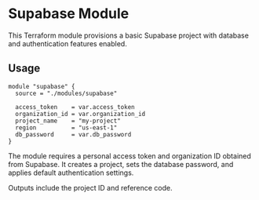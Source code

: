 # Supabase Module

This Terraform module provisions a basic Supabase project with database and authentication features enabled.

## Usage

```hcl
module "supabase" {
  source = "./modules/supabase"

  access_token    = var.access_token
  organization_id = var.organization_id
  project_name    = "my-project"
  region          = "us-east-1"
  db_password     = var.db_password
}
```

The module requires a personal access token and organization ID obtained from Supabase. It creates a project, sets the database password, and applies default authentication settings.

Outputs include the project ID and reference code.
